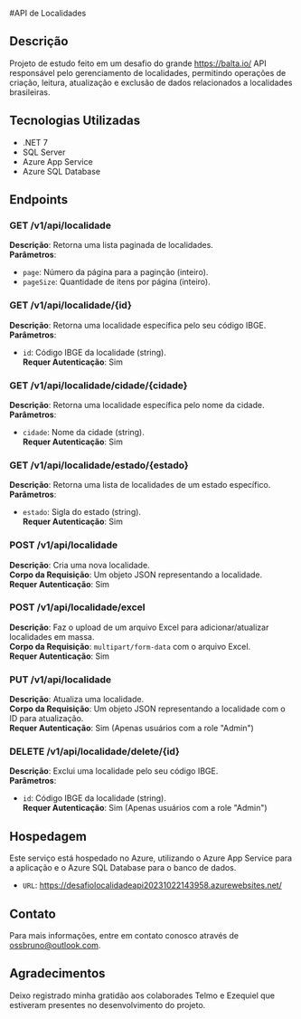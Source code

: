 #API de Localidades

## Descrição
Projeto de estudo feito em um desafio do grande https://balta.io/
API responsável pelo gerenciamento de localidades, permitindo operações de criação, leitura, atualização e exclusão de dados relacionados a localidades brasileiras.

## Tecnologias Utilizadas
- .NET 7
- SQL Server
- Azure App Service
- Azure SQL Database

## Endpoints

### GET /v1/api/localidade
**Descrição**: Retorna uma lista paginada de localidades.  
**Parâmetros**: 
- `page`: Número da página para a paginção (inteiro).
- `pageSize`: Quantidade de itens por página (inteiro).

### GET /v1/api/localidade/{id}
**Descrição**: Retorna uma localidade específica pelo seu código IBGE.  
**Parâmetros**: 
- `id`: Código IBGE da localidade (string).  
**Requer Autenticação**: Sim

### GET /v1/api/localidade/cidade/{cidade}
**Descrição**: Retorna uma localidade específica pelo nome da cidade.  
**Parâmetros**: 
- `cidade`: Nome da cidade (string).  
**Requer Autenticação**: Sim

### GET /v1/api/localidade/estado/{estado}
**Descrição**: Retorna uma lista de localidades de um estado específico.  
**Parâmetros**: 
- `estado`: Sigla do estado (string).  
**Requer Autenticação**: Sim

### POST /v1/api/localidade
**Descrição**: Cria uma nova localidade.  
**Corpo da Requisição**: Um objeto JSON representando a localidade.  
**Requer Autenticação**: Sim

### POST /v1/api/localidade/excel
**Descrição**: Faz o upload de um arquivo Excel para adicionar/atualizar localidades em massa.  
**Corpo da Requisição**: `multipart/form-data` com o arquivo Excel.  
**Requer Autenticação**: Sim

### PUT /v1/api/localidade
**Descrição**: Atualiza uma localidade.  
**Corpo da Requisição**: Um objeto JSON representando a localidade com o ID para atualização.  
**Requer Autenticação**: Sim (Apenas usuários com a role "Admin")

### DELETE /v1/api/localidade/delete/{id}
**Descrição**: Exclui uma localidade pelo seu código IBGE.  
**Parâmetros**: 
- `id`: Código IBGE da localidade (string).  
**Requer Autenticação**: Sim (Apenas usuários com a role "Admin")

## Hospedagem
Este serviço está hospedado no Azure, utilizando o Azure App Service para a aplicação e o Azure SQL Database para o banco de dados.
- `URL`: https://desafiolocalidadeapi20231022143958.azurewebsites.net/

## Contato
Para mais informações, entre em contato conosco através de [ossbruno@outlook.com](mailto:ossbruno@outlook.com).

## Agradecimentos
Deixo registrado minha gratidão aos colaborades Telmo e Ezequiel que estiveram presentes no desenvolvimento do projeto.
